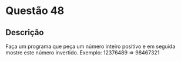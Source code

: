# Questão 48

## Descrição
Faça um programa que peça um número inteiro positivo e em seguida mostre este número invertido.
Exemplo:
12376489
=> 98467321